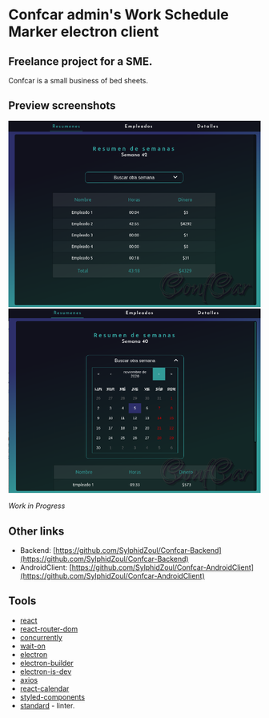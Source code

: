 # Confcar admin's Work Schedule Marker electron client

## Freelance project for a SME.

Confcar is a small business of bed sheets.

## Preview screenshots

![Summaries](./screenshots/screen1.png)
![Calendar](./screenshots/screen2.png)

_Work in Progress_

## Other links

* Backend: [https://github.com/SylphidZoul/Confcar-Backend](https://github.com/SylphidZoul/Confcar-Backend)
* AndroidClient: [https://github.com/SylphidZoul/Confcar-AndroidClient](https://github.com/SylphidZoul/Confcar-AndroidClient)

## Tools 

* [react](https://es.reactjs.org/)
* [react-router-dom](https://www.npmjs.com/package/react-router-dom)
* [concurrently](https://www.npmjs.com/package/concurrently)
* [wait-on](https://www.npmjs.com/package/wait-on)
* [electron](https://www.electronjs.org/)
* [electron-builder](https://www.npmjs.com/package/electron-builder)
* [electron-is-dev](https://www.npmjs.com/package/electron-is-dev)
* [axios](https://www.npmjs.com/package/axios)
* [react-calendar](https://www.npmjs.com/package/react-calendar)
* [styled-components](https://www.npmjs.com/package/styled-components)
* [standard](https://standardjs.com/) - linter.
